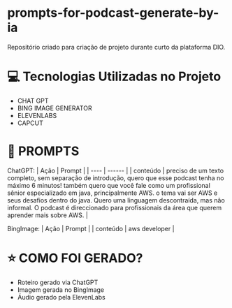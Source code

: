 # prompts-for-podcast-generate-by-ia
Repositório criado para criação de projeto durante curto da plataforma DIO.

# 💻 Tecnologias Utilizadas no Projeto
 - CHAT GPT
 - BING IMAGE GENERATOR
 - ELEVENLABS
 - CAPCUT

# 🧠 PROMPTS
ChatGPT:
| Ação | Prompt |
| ---- | ------ |
| conteúdo | preciso de um texto completo, sem separação de introdução, quero que esse podcast tenha no máximo 6 minutos! 
também quero que você fale como um profissional sênior especializado em java, principalmente AWS. o tema vai ser AWS e seus desafios dentro do java. Quero uma linguagem descontraída, mas não informal. O podcast é direccionado para profissionais da área que querem aprender mais sobre AWS. |

BingImage:
| Ação | Prompt |
| conteúdo | aws developer |

# ⭐ COMO FOI GERADO?
 - Roteiro gerado via ChatGPT
 - Imagem gerada no BingImage
 - Áudio gerado pela ElevenLabs
